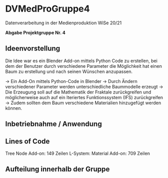# DVMedProGruppe4

Datenverarbeitung in der Medienproduktion WiSe 20/21

**Abgabe Projektgruppe Nr. 4**

## Ideenvorstellung
Die Idee war es ein Blender Add-on mittels Python Code zu erstellen, bei dem der Benutzer durch verschiedene Parameter die Möglichkeit hat einen Baum zu erstellung und nach seinen Wünschen anzupassen.

→ Ein Add-On mittels Python-Code in Blender 
→ Durch Ändern verschiedener Parameter werden unterschiedliche Baummodelle erzeugt 
→ Die Erzeugung soll auf die Mathematik der Fraktale zurückgreifen und möglicherweise auch auf ein Iteriertes Funktionssystem (IFS) zurückgreifen
→ Zudem sollten dem Baum verschiedene Materialien hinzugefügt werden können.

## Inbetriebnahme / Anwendung

## Lines of Code

Tree Node Add-on: 149 Zeilen
L-System:
Material Add-on: 709 Zeilen

## Aufteilung innerhalb der Gruppe

